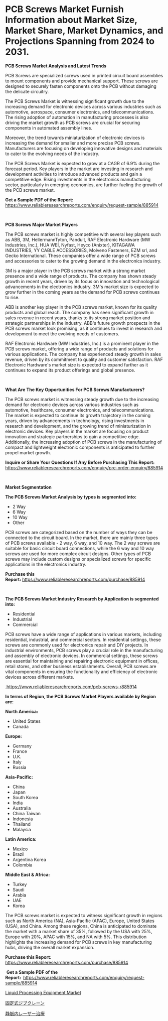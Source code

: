 <p><h1>PCB Screws Market Furnish Information about Market Size, Market Share, Market Dynamics, and Projections Spanning from 2024 to 2031.</h1></p><p><strong>PCB Screws Market Analysis and Latest Trends</strong></p>
<p><p>PCB Screws are specialized screws used in printed circuit board assemblies to mount components and provide mechanical support. These screws are designed to securely fasten components onto the PCB without damaging the delicate circuitry.</p><p>The PCB Screws Market is witnessing significant growth due to the increasing demand for electronic devices across various industries such as automotive, aerospace, consumer electronics, and telecommunications. The rising adoption of automation in manufacturing processes is also driving the market growth as PCB screws are crucial for securing components in automated assembly lines.</p><p>Moreover, the trend towards miniaturization of electronic devices is increasing the demand for smaller and more precise PCB screws. Manufacturers are focusing on developing innovative designs and materials to cater to the evolving needs of the industry.</p><p>The PCB Screws Market is expected to grow at a CAGR of 6.9% during the forecast period. Key players in the market are investing in research and development activities to introduce advanced products and gain a competitive edge. Rising investments in the electronics manufacturing sector, particularly in emerging economies, are further fueling the growth of the PCB screws market.</p></p>
<p><strong>Get a Sample PDF of the Report:&nbsp;</strong> <a href="https://www.reliableresearchreports.com/enquiry/request-sample/885914">https://www.reliableresearchreports.com/enquiry/request-sample/885914</a></p>
<p>&nbsp;</p>
<p><strong>PCB Screws Major Market Players</strong></p>
<p><p>The PCB screws market is highly competitive with several key players such as ABB, 3M, HellermannTyton, Panduit, RAF Electronic Hardware (MW Industries, Inc.), HUA WEI, Nyfast, Heyco (Anixter), KITAGAWA INDUSTRIES, YY CABLE ACCESSORIES, Molveno Fasteners, EZM srl, and Gecko International. These companies offer a wide range of PCB screws and accessories to cater to the growing demand in the electronics industry.</p><p>3M is a major player in the PCB screws market with a strong market presence and a wide range of products. The company has shown steady growth in recent years, driven by its focus on innovation and technological advancements in the electronics industry. 3M's market size is expected to grow further in the coming years as the demand for PCB screws continues to rise.</p><p>ABB is another key player in the PCB screws market, known for its quality products and global reach. The company has seen significant growth in sales revenue in recent years, thanks to its strong market position and strategic partnerships in the industry. ABB's future growth prospects in the PCB screws market look promising, as it continues to invest in research and development to meet the evolving needs of customers.</p><p>RAF Electronic Hardware (MW Industries, Inc.) is a prominent player in the PCB screws market, offering a wide range of products and solutions for various applications. The company has experienced steady growth in sales revenue, driven by its commitment to quality and customer satisfaction. RAF Electronic Hardware's market size is expected to expand further as it continues to expand its product offerings and global presence.</p></p>
<p>&nbsp;</p>
<p><strong>What Are The Key Opportunities For PCB Screws Manufacturers?</strong></p>
<p><p>The PCB screws market is witnessing steady growth due to the increasing demand for electronic devices across various industries such as automotive, healthcare, consumer electronics, and telecommunications. The market is expected to continue its growth trajectory in the coming years, driven by advancements in technology, rising investments in research and development, and the growing trend of miniaturization in electronic devices. Key players in the market are focusing on product innovation and strategic partnerships to gain a competitive edge. Additionally, the increasing adoption of PCB screws in the manufacturing of compact and lightweight electronic components is anticipated to further propel market growth.</p></p>
<p><strong>Inquire or Share Your Questions If Any Before Purchasing This Report:</strong> <a href="https://www.reliableresearchreports.com/enquiry/pre-order-enquiry/885914">https://www.reliableresearchreports.com/enquiry/pre-order-enquiry/885914</a></p>
<p>&nbsp;</p>
<p><strong>Market Segmentation</strong></p>
<p><strong>The PCB Screws Market Analysis by types is segmented into:</strong></p>
<p><ul><li>2 Way</li><li>6 Way</li><li>10 Way</li><li>Other</li></ul></p>
<p><p>PCB screws are categorized based on the number of ways they can be connected to the circuit board. In the market, there are mainly three types of PCB screws available - 2 way, 6 way, and 10 way. The 2 way screws are suitable for basic circuit board connections, while the 6 way and 10 way screws are used for more complex circuit designs. Other types of PCB screws may include custom designs or specialized screws for specific applications in the electronics industry.</p></p>
<p><strong>Purchase this Report:&nbsp;</strong><a href="https://www.reliableresearchreports.com/purchase/885914">https://www.reliableresearchreports.com/purchase/885914</a></p>
<p>&nbsp;</p>
<p><strong>The PCB Screws Market Industry Research by Application is segmented into:</strong></p>
<p><ul><li>Residential</li><li>Industrial</li><li>Commercial</li></ul></p>
<p><p>PCB screws have a wide range of applications in various markets, including residential, industrial, and commercial sectors. In residential settings, these screws are commonly used for electronics repair and DIY projects. In industrial environments, PCB screws play a crucial role in the manufacturing and assembly of electronic devices. In commercial settings, these screws are essential for maintaining and repairing electronic equipment in offices, retail stores, and other business establishments. Overall, PCB screws are vital components in ensuring the functionality and efficiency of electronic devices across different markets.</p></p>
<p><a href="https://www.reliableresearchreports.com/pcb-screws-r885914">&nbsp;https://www.reliableresearchreports.com/pcb-screws-r885914</a></p>
<p><strong>In terms of Region, the PCB Screws Market Players available by Region are:</strong></p>
<p>
    <p> <strong> North America: </strong>
        <ul>
            <li>United States</li>
            <li>Canada</li>
        </ul>
        </p> 
    <p> <strong> Europe: </strong>
        <ul>
            <li>Germany</li>
            <li>France</li>
            <li>U.K.</li>
            <li>Italy</li>
            <li>Russia</li>
        </ul>
        </p> 
    <p> <strong> Asia-Pacific: </strong>
        <ul>
            <li>China</li>
            <li>Japan</li>
            <li>South Korea</li>
            <li>India</li>
            <li>Australia</li>
            <li>China Taiwan</li>
            <li>Indonesia</li>
            <li>Thailand</li>
            <li>Malaysia</li>
        </ul>
        </p> 
    <p> <strong> Latin America: </strong>
        <ul>
            <li>Mexico</li>
            <li>Brazil</li>
            <li>Argentina Korea</li>
            <li>Colombia</li>
        </ul>
        </p> 
    <p> <strong> Middle East & Africa: </strong>
        <ul>
            <li>Turkey</li>
            <li>Saudi</li>
            <li>Arabia</li>
            <li>UAE</li>
            <li>Korea</li>
        </ul>
    </p>
    </p>
<p><p>The PCB screws market is expected to witness significant growth in regions such as North America (NA), Asia-Pacific (APAC), Europe, United States (USA), and China. Among these regions, China is anticipated to dominate the market with a market share of 35%, followed by the USA with 25%, Europe with 20%, APAC with 15%, and NA with 5%. This distribution highlights the increasing demand for PCB screws in key manufacturing hubs, driving the overall market expansion.</p></p>
<p><strong>Purchase this Report: </strong><a href="https://www.reliableresearchreports.com/purchase/885914">https://www.reliableresearchreports.com/purchase/885914</a></p>
<p>&nbsp;<strong>Get a Sample PDF of the Report:&nbsp;&nbsp;</strong><a href="https://www.reliableresearchreports.com/enquiry/request-sample/885914">https://www.reliableresearchreports.com/enquiry/request-sample/885914</a></p>
<p><strong></strong></p>
<p><p><a href="https://cute-banjo-8ca.notion.site/Liquid-Processing-Equipment-Market-Competitive-Analysis-Market-Trends-and-Forecast-to-2031-c25f12c7b3f84cd283dba81e3fd812de">Liquid Processing Equipment Market</a></p><p><a href="https://medium.com/@adaming121/%E5%9B%BA%E5%AE%9A%E3%82%B8%E3%83%96%E3%82%AF%E3%83%AC%E3%83%BC%E3%83%B3%E5%B8%82%E5%A0%B4%E3%81%AF-%E5%B8%82%E5%A0%B4%E3%82%B7%E3%82%A7%E3%82%A2-%E5%B8%82%E5%A0%B4%E5%8B%95%E5%90%91-%E5%B8%82%E5%A0%B4%E6%88%90%E9%95%B7%E3%81%AB%E9%96%A2%E3%81%99%E3%82%8B%E6%83%85%E5%A0%B1%E3%82%92%E6%8F%90%E4%BE%9B%E3%81%97%E3%81%BE%E3%81%99-a0468fe52f2f">固定式ジブクレーン</a></p><p><a href="https://medium.com/@jodyomenick9056/%E9%9D%99%E8%84%88%E5%86%85%E3%83%AC%E3%83%BC%E3%82%B6%E3%83%BC%E7%99%82%E6%B3%95%E5%B8%82%E5%A0%B4%E3%81%AE%E5%B1%95%E6%9C%9B-%E5%B8%82%E5%A0%B4%E5%8B%95%E5%90%91-%E6%88%90%E9%95%B7-2024%E5%B9%B4%E3%81%8B%E3%82%892031%E5%B9%B4%E3%81%BE%E3%81%A7%E3%81%AE%E4%BA%88%E6%B8%AC-487a279fa91b">静脈内レーザー治療</a></p></p>